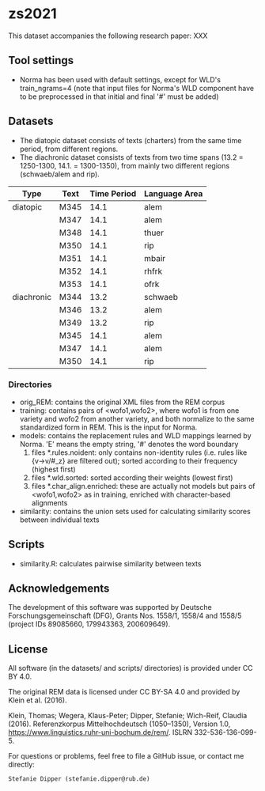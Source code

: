# zs2021

This dataset accompanies the following research paper: XXX


## Tool settings

* Norma has been used with default settings, except for WLD's train_ngrams=4 (note that input files for Norma's WLD component have to be preprocessed in that initial and final '#' must be added)

## Datasets

* The diatopic dataset consists of texts (charters) from the same time period, from different regions.
* The diachronic dataset consists of texts from two time spans (13.2 = 1250-1300, 14.1. = 1300-1350), from mainly two different regions (schwaeb/alem and rip).


Type      | Text | Time Period | Language Area
----------|---------|------------|---------------
diatopic  | M345 | 14.1 | alem
&nbsp; 	  | M347 | 14.1 | alem
&nbsp; 	  | M348 | 14.1 | thuer
&nbsp; 	  | M350 | 14.1 | rip
&nbsp;	  | M351 | 14.1 | mbair
&nbsp;	  | M352 | 14.1 | rhfrk
&nbsp;	  | M353 | 14.1 | ofrk
diachronic | M344 | 13.2 | schwaeb 
&nbsp;	   | M346 | 13.2 | alem
&nbsp;	   | M349 | 13.2 | rip
&nbsp;     | M345 | 14.1 | alem
&nbsp;	   | M347 | 14.1 | alem
&nbsp;	   | M350 | 14.1 | rip


### Directories

* orig_REM: contains the original XML files from the REM corpus
* training: contains pairs of <wofo1,wofo2>, where wofo1 is from one variety and wofo2 from another variety, and both normalize to the same standardized form in REM. This is the input for Norma.
* models: contains the replacement rules and WLD mappings learned by Norma. 'E' means the empty string, '#' denotes the word boundary
  1. files *.rules.noident: only contains non-identity rules (i.e. rules like {v->v/#_z} are filtered out); sorted according to their frequency (highest first)
  1. files *.wld.sorted: sorted according their weights (lowest first)
  1. files *.char_align.enriched: these are actually not models but pairs of <wofo1,wofo2> as in training, enriched with character-based alignments
* similarity: contains the union sets used for calculating similarity scores between individual texts


## Scripts

* similarity.R: calculates pairwise similarity between texts

## Acknowledgements

The development of this software was supported by Deutsche Forschungsgemeinschaft (DFG), Grants Nos. 1558/1, 1558/4 and 1558/5 (project IDs 89085660, 179943363, 200609649).

## License

All software (in the datasets/ and scripts/ directories) is provided under CC BY 4.0.

The original REM data is licensed under CC BY-SA 4.0 and provided by Klein et al. (2016).

Klein, Thomas; Wegera, Klaus-Peter; Dipper, Stefanie; Wich-Reif, Claudia (2016). Referenzkorpus Mittelhochdeutsch (1050–1350), Version 1.0, https://www.linguistics.ruhr-uni-bochum.de/rem/. ISLRN 332-536-136-099-5.

For questions or problems, feel free to file a GitHub issue, or contact me directly:

    Stefanie Dipper (stefanie.dipper@rub.de)

